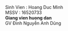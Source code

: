 Sinh Vien :  Hoang Duc Minh </br>
MSSV       : 16520733       <br/>
<b>Giang vien huong dan</b><br/>
  GV Đinh Nguyễn Anh Dũng <br/>

